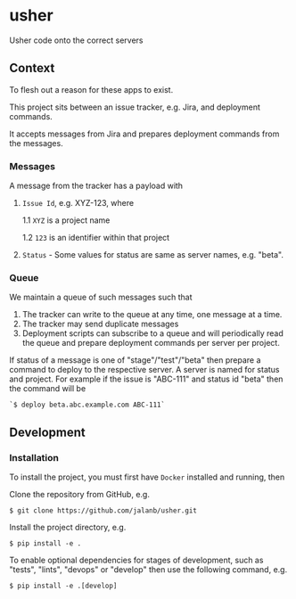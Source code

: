 # usher
Usher code onto the correct servers


## Context

To flesh out a reason for these apps to exist.

This project sits between an issue tracker, e.g. Jira, and deployment commands. 

It accepts messages from Jira and prepares deployment commands from the messages.

### Messages

A message from the tracker has a payload with

1. `Issue Id`, e.g. XYZ-123, where

	1.1 `XYZ` is a project name

	1.2 `123` is an identifier within that project

2. `Status` - Some values for status are same as server names, e.g. "beta".

### Queue

We maintain a queue of such messages such that
1. The tracker can write to the queue at any time, one message at a time.
2. The tracker may send duplicate messages
3. Deployment scripts can subscribe to a queue and will periodically read the queue and prepare deployment commands per server per project. 


If status of a message is one of "stage"/"test"/"beta" then prepare a command to deploy to the respective server. A server is named for status and project. For example if the issue is "ABC-111" and status id "beta" then the command will be

	`$ deploy beta.abc.example.com ABC-111`

## Development

### Installation

To install the project, you must first have `Docker` installed and running, then

Clone the repository from GitHub, e.g.
```
$ git clone https://github.com/jalanb/usher.git
```

Install the project directory, e.g.
```
$ pip install -e .
```
To enable optional dependencies for stages of development, such as "tests", "lints", "devops" or "develop" then use the following command, e.g.
```
$ pip install -e .[develop]
```

